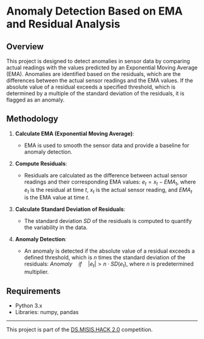 # Anomaly Detection Based on EMA and Residual Analysis

## Overview

This project is designed to detect anomalies in sensor data by comparing actual readings with the values predicted by an Exponential Moving Average (EMA). Anomalies are identified based on the residuals, which are the differences between the actual sensor readings and the EMA values. If the absolute value of a residual exceeds a specified threshold, which is determined by a multiple of the standard deviation of the residuals, it is flagged as an anomaly.

## Methodology

1. **Calculate EMA (Exponential Moving Average)**:
   - EMA is used to smooth the sensor data and provide a baseline for anomaly detection.
   
2. **Compute Residuals**:
   - Residuals are calculated as the difference between actual sensor readings and their corresponding EMA values: $e_t = x_t - EMA_t$,  where $e_t$ is the residual at time $t$, $x_t$ is the actual sensor reading, and $EMA_t$ is the EMA value at time $t$.

3. **Calculate Standard Deviation of Residuals**:
   - The standard deviation $SD$ of the residuals is computed to quantify the variability in the data.

4. **Anomaly Detection**:
   - An anomaly is detected if the absolute value of a residual exceeds a defined threshold, which is $n$ times the standard deviation of the residuals: $Anomaly \quad if \quad |e_t|>n\cdot SD(e_t)$,
   where $n$ is predetermined multiplier.

## Requirements

- Python 3.x
- Libraries: numpy, pandas

---

This project is part of the [DS.MISIS.HACK 2.0](https://www.kaggle.com/competitions/misis-hack/) competition.
